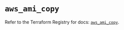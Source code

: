 # `aws_ami_copy`

Refer to the Terraform Registry for docs: [`aws_ami_copy`](https://registry.terraform.io/providers/hashicorp/aws/5.62.0/docs/resources/ami_copy).
